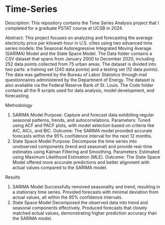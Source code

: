 # Time-Series

Description: This repository contains the Time Series Analysis project that I completed for a graduate PSTAT course at UCSB in 2024.

Abstract: 
This project focuses on analyzing and forecasting the average electricity price per kilowatt-hour in U.S. cities using two advanced time series models: the Seasonal Autoregressive Integrated Moving Average (SARIMA) Model and the State Space Model. The Data folder contains a CSV dataset that spans from January 2000 to December 2020, including 252 data points collected from 75 urban areas. The dataset is divided into two parts: a training set (240 data points) and a testing set (12 data points). The data was gathered by the Bureau of Labor Statistics through mail questionnaires administered by the Department of Energy. The dataset is also available via the Federal Reserve Bank of St. Louis. The Code folder contains all the R scripts used for data analysis, model development, and forecasting.

Methodology
1. SARIMA Model
Purpose: Capture and forecast data exhibiting regular seasonal patterns, trends, and autocorrelations.
Parameters: Tuned using ACF and PACF plots, with model selection based on criteria like AIC, AICc, and BIC.
Outcome: The SARIMA model provided accurate forecasts within the 95% confidence interval for the next 12 months.
2. State Space Model
Purpose: Decompose the time series into unobserved components (trend and seasonal) and provide real-time estimates using Kalman Filtering and Smoothing.
Parameters: Estimated using Maximum Likelihood Estimation (MLE).
Outcome: The State Space Model offered more accurate predictions and better alignment with actual values compared to the SARIMA model.

Results
1. SARIMA Model
Successfully removed seasonality and trend, resulting in a stationary time series.
Provided forecasts with minimal deviation from actual values, all within the 95% confidence intervals.
2. State Space Model
Decomposed the observed data into trend and seasonal components effectively.
Produced forecasts that closely matched actual values, demonstrating higher prediction accuracy than the SARIMA model.
